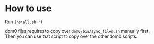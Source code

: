 # How to use

Run `install.sh` :-)

dom0 files requires to copy over `dom0/bin/sync_files.sh` manually first.
Then you can use that script to copy over the other dom0 scripts. 

